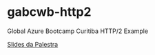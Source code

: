 # gabcwb-http2
Global Azure Bootcamp Curitiba HTTP/2 Example

[Slides da Palestra](https://www.slideshare.net/MatheusDonizeteMatos/habilitando-http2-e-conversando-com-o-browser-azure) 